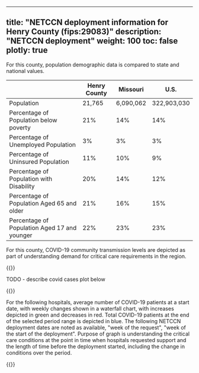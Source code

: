 
---
title: "NETCCN deployment information for Henry County (fips:29083)"
description: "NETCCN deployment"
weight: 100
toc: false
plotly: true
---

For this county, population demographic data is compared to state and national values.

| | Henry County | Missouri | U.S. |
| ----------- | ----------- | ----------- | -------- |
| Population | 21,765 | 6,090,062 | 322,903,030 |
| Percentage of Population below poverty | 21% | 14% | 14% |
| Percentage of Unemployed Population | 3% | 3% | 3% |
| Percentage of Uninsured Population | 11% | 10% | 9% |
| Percentage of Population with Disability | 20% | 14% | 12% |
| Percentage of Population Aged 65 and older | 21% | 16% | 15% |
| Percentage of Population Aged 17 and younger | 22% | 23% | 23% |

  

For this county, COVID-19 community transmission levels are depicted as part of understanding demand for critical care requirements in the region.

{{<plotly json="netccn/29083/covid_transmission.plotly.json" height="400px">}}


TODO - describe covid cases plot below

  {{<plotly json="netccn/29083/covid_cases.plotly.json" height="400px">}}


For the following hospitals, average number of COVID-19 patients at a start date, with weekly changes shown in a waterfall chart, with increases depicted in green and decreases in red.  Total COVID-19 patients at the end of the selected period range is depicted in blue.  The following NETCCN deployment dates are noted as available, "week of the request", "week of the start of the deployment".  Purpose of graph is understanding the critical care conditions at the point in time when hospitals requested support and the length of time before the deployment started, including the change in conditions over the period.

{{<plotly json="netccn/29083/hospital.260175.plotly.json" height="400px">}}
